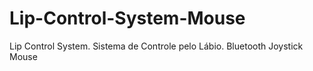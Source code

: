 Lip-Control-System-Mouse
========================

Lip Control System. Sistema de Controle pelo Lábio. Bluetooth Joystick Mouse
